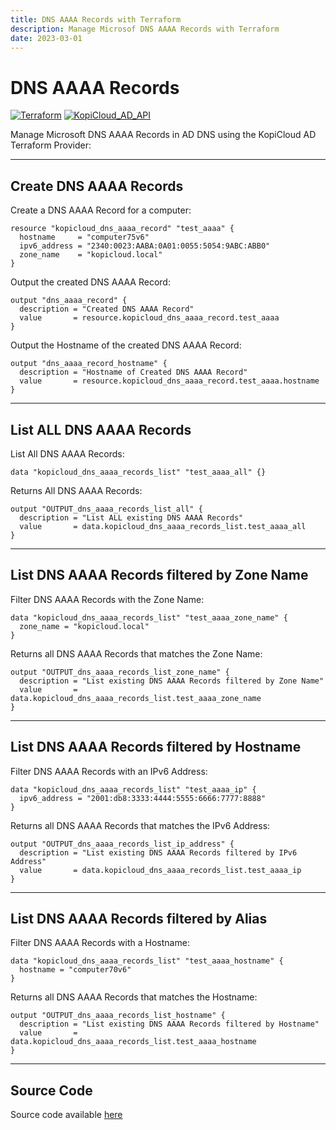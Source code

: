 ```yaml
---
title: DNS AAAA Records with Terraform
description: Manage Microsof DNS AAAA Records with Terraform
date: 2023-03-01
---
```


# DNS AAAA Records
[![Terraform](https://img.shields.io/badge/terraform-v1.3+-blue.svg)](https://www.terraform.io/downloads.html) [![KopiCloud_AD_API](https://img.shields.io/badge/kopiCloud_ad-v1.0+-blueviolet.svg)](https://www.kopicloud-ad-api.com)

Manage Microsoft DNS AAAA Records in AD DNS using the KopiCloud AD Terraform Provider:

----

## Create DNS AAAA Records

Create a DNS AAAA Record for a computer:

```
resource "kopicloud_dns_aaaa_record" "test_aaaa" {
  hostname     = "computer75v6"
  ipv6_address = "2340:0023:AABA:0A01:0055:5054:9ABC:ABB0"
  zone_name    = "kopicloud.local"
}
```


Output the created DNS AAAA Record:

```
output "dns_aaaa_record" {
  description = "Created DNS AAAA Record"
  value       = resource.kopicloud_dns_aaaa_record.test_aaaa
}
```


Output the Hostname of the created DNS AAAA Record:

```
output "dns_aaaa_record_hostname" {
  description = "Hostname of Created DNS AAAA Record"
  value       = resource.kopicloud_dns_aaaa_record.test_aaaa.hostname
}
```

----

## List ALL DNS AAAA Records


List All DNS AAAA Records:

```
data "kopicloud_dns_aaaa_records_list" "test_aaaa_all" {}
```


Returns All DNS AAAA Records:

```
output "OUTPUT_dns_aaaa_records_list_all" {
  description = "List ALL existing DNS AAAA Records"
  value       = data.kopicloud_dns_aaaa_records_list.test_aaaa_all
}
```

----


## List DNS AAAA Records filtered by Zone Name


Filter DNS AAAA Records with the Zone Name:

```
data "kopicloud_dns_aaaa_records_list" "test_aaaa_zone_name" {
  zone_name = "kopicloud.local"
}
```


Returns all DNS AAAA Records that matches the Zone Name:

```
output "OUTPUT_dns_aaaa_records_list_zone_name" {
  description = "List existing DNS AAAA Records filtered by Zone Name"
  value       = data.kopicloud_dns_aaaa_records_list.test_aaaa_zone_name
}
```

----

## List DNS AAAA Records filtered by Hostname

Filter DNS AAAA Records with an IPv6 Address:

```
data "kopicloud_dns_aaaa_records_list" "test_aaaa_ip" {
  ipv6_address = "2001:db8:3333:4444:5555:6666:7777:8888"
}
```


Returns all DNS AAAA Records that matches the IPv6 Address:

```
output "OUTPUT_dns_aaaa_records_list_ip_address" {
  description = "List existing DNS AAAA Records filtered by IPv6 Address"
  value       = data.kopicloud_dns_aaaa_records_list.test_aaaa_ip
}
```

----

## List DNS AAAA Records filtered by Alias

Filter DNS AAAA Records with a Hostname:

```
data "kopicloud_dns_aaaa_records_list" "test_aaaa_hostname" {
  hostname = "computer70v6"
}
```


Returns all DNS AAAA Records that matches the Hostname:

```
output "OUTPUT_dns_aaaa_records_list_hostname" {
  description = "List existing DNS AAAA Records filtered by Hostname"
  value       = data.kopicloud_dns_aaaa_records_list.test_aaaa_hostname
}
```

----

## Source Code

Source code available [here](https://github.com/KopiCloud-AD-API/terraform-kopicloud-ad-api-dns-aaaa-records)
